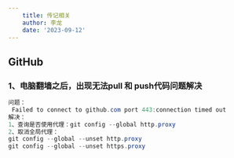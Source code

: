 ```yaml
---
    title: 传记相关
    author: 李龙
    date: '2023-09-12'
---
```

## GitHub

### 1、电脑翻墙之后，出现无法pull 和 push代码问题解决

```java
问题：
 Failed to connect to github.com port 443:connection timed out
解决：
1、查询是否使用代理：git config --global http.proxy 
2、取消全局代理：
git config --global --unset http.proxy
git config --global --unset https.proxy
 
```

